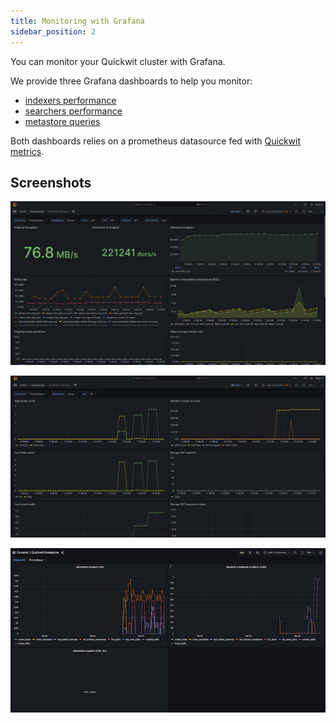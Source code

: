 ```yaml
---
title: Monitoring with Grafana
sidebar_position: 2
---
```


You can monitor your Quickwit cluster with Grafana.

We provide three Grafana dashboards to help you monitor:
- [indexers performance](https://github.com/quickwit-oss/quickwit/blob/main/monitoring/grafana/dashboards/indexers.json)
- [searchers performance](https://github.com/quickwit-oss/quickwit/blob/main/monitoring/grafana/dashboards/searchers.json)
- [metastore queries](https://github.com/quickwit-oss/quickwit/blob/main/monitoring/grafana/dashboards/metastore.json)

Both dashboards relies on a prometheus datasource fed with [Quickwit metrics](../reference/metrics.md).

## Screenshots

![Indexers Grafana Dashboard](../assets/images/screenshot-indexers-grafana-dashboard.png)

![Searchers Grafana Dashboard](../assets/images/screenshot-searchers-grafana-dashboard.png)

![Metastore Grafana Dashboard](../assets/images/screenshot-metastore-grafana-dashboard.png)
